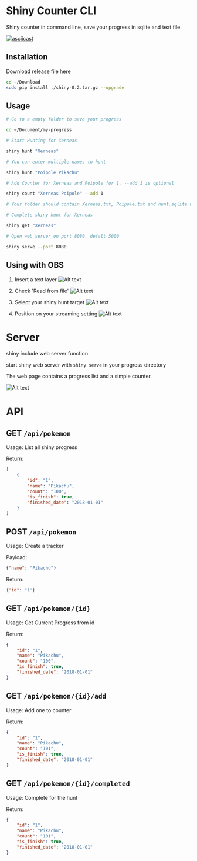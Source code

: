 Shiny Counter CLI
===

Shiny counter in command line, save your progress in sqlite and text file.

[![asciicast](https://asciinema.org/a/154377.png)](https://asciinema.org/a/154377)

Installation
---

Download release file [here](https://github.com/darkcl/shiny/releases/download/0.2/shiny-0.2.tar.gz)

```sh
cd ~/Download
sudo pip install ./shiny-0.2.tar.gz --upgrade
```

Usage
---

```sh
# Go to a empty folder to save your progress

cd ~/Document/my-progress

# Start Hunting for Xerneas

shiny hunt "Xerneas"

# You can enter multiple names to hunt

shiny hunt "Poipole Pikachu"

# Add Counter for Xerneas and Poipole for 1, --add 1 is optional

shiny count "Xerneas Poipole" --add 1

# Your folder should contain Xerneas.txt, Poipole.txt and hunt.sqlite now

# Complete shiny hunt for Xerneas

shiny get "Xerneas"

# Open web server on port 8080, defalt 5000

shiny serve --port 8080

```

Using with OBS
---

1. Insert a text layer
![Alt text](assset/obs-1.png?raw=true "Title")



2. Check 'Read from file'
![Alt text](assset/obs-2.png?raw=true "Title")



3. Select your shiny hunt target
![Alt text](assset/obs-3.png?raw=true "Title")



4. Position on your streaming setting
![Alt text](assset/obs-4.png?raw=true "Title")

Server
===

shiny include web server function

start shiny web server with ```shiny serve``` in your progress directory

The web page contains a progress list and a simple counter.

![Alt text](assset/web.jpg?raw=true "Title")

API
===

GET ```/api/pokemon```
---

Usage: List all shiny progress

Return:

```json
[
    {
        "id": "1",
        "name": "Pikachu",
        "count": "100",
        "is_finish": true,
        "finished_date": "2018-01-01"
    }
]
```

POST ```/api/pokemon```
---

Usage: Create a tracker 

Payload:

```json
{"name": "Pikachu"}
```

Return:

```json
{"id": "1"}
```

GET ```/api/pokemon/{id}```
---

Usage: Get Current Progress from id

Return:

```json
{
    "id": "1",
    "name": "Pikachu",
    "count": "100",
    "is_finish": true,
    "finished_date": "2018-01-01"
}
```

GET ```/api/pokemon/{id}/add``` 
---

Usage: Add one to counter

Return:

```json
{
    "id": "1",
    "name": "Pikachu",
    "count": "101",
    "is_finish": true,
    "finished_date": "2018-01-01"
}
```

GET ```/api/pokemon/{id}/completed```
---

Usage: Complete for the hunt

Return:

```json
{
    "id": "1",
    "name": "Pikachu",
    "count": "101",
    "is_finish": true,
    "finished_date": "2018-01-01"
}
```
